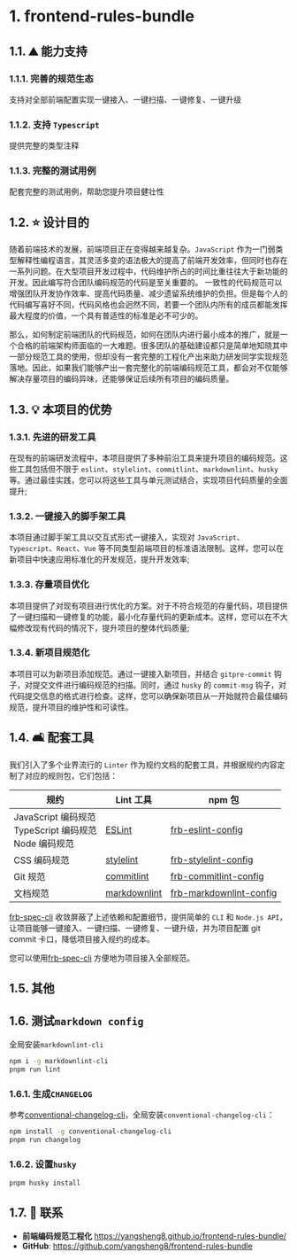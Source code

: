 # 1. frontend-rules-bundle


## 1.1. :mountain: 能力支持

### 1.1.1. 完善的规范生态

支持对全部前端配置实现一键接入、一键扫描、一键修复、一键升级

### 1.1.2. 支持 `Typescript`

提供完整的类型注释

### 1.1.3. 完整的测试用例

配套完整的测试用例，帮助您提升项目健壮性

## 1.2. :star: 设计目的

随着前端技术的发展，前端项目正在变得越来越复杂。`JavaScript` 作为一门弱类型解释性编程语言，其灵活多变的语法极大的提高了前端开发效率，但同时也存在一系列问题。在大型项目开发过程中，代码维护所占的时间比重往往大于新功能的开发。因此编写符合团队编码规范的代码是至关重要的。 一致性的代码规范可以增强团队开发协作效率、提高代码质量、减少遗留系统维护的负担。但是每个人的代码编写喜好不同，代码风格也会迥然不同，若要一个团队内所有的成员都能发挥最大程度的价值，一个具有普适性的标准是必不可少的。

那么，如何制定前端团队的代码规范，如何在团队内进行最小成本的推广，就是一个合格的前端架构师面临的一大难题。很多团队的基础建设都只是简单地知晓其中一部分规范工具的使用，但却没有一套完整的工程化产出来助力研发同学实现规范落地。因此，如果我们能够产出一套完整化的前端编码规范工具，都会对不仅能够解决存量项目的编码异味，还能够保证后续所有项目的编码质量。

## 1.3. :bulb: 本项目的优势

### 1.3.1. 先进的研发工具
在现有的前端研发流程中，本项目提供了多种前沿工具来提升项目的编码规范。这些工具包括但不限于 `eslint`、`stylelint`、`commitlint`、`markdownlint`、`husky` 等。通过最佳实践，您可以将这些工具与单元测试结合，实现项目代码质量的全面提升;
### 1.3.2. 一键接入的脚手架工具
本项目通过脚手架工具以交互式形式一键接入，实现对 `JavaScript`、`Typescript`、`React`、`Vue` 等不同类型前端项目的标准语法限制。这样，您可以在新项目中快速应用标准化的开发规范，提升开发效率;
### 1.3.3. 存量项目优化
本项目提供了对现有项目进行优化的方案。对于不符合规范的存量代码，项目提供了一键扫描和一键修复的功能，最小化存量代码的更新成本。这样，您可以在不大幅修改现有代码的情况下，提升项目的整体代码质量;
### 1.3.4. 新项目规范化
本项目可以为新项目添加规范。通过一键接入新项目，并结合 `gitpre-commit` 钩子，对提交文件进行编码规范的扫描。同时，通过 `husky` 的 `commit-msg` 钩子，对代码提交信息的格式进行检查。这样，您可以确保新项目从一开始就符合最佳编码规范，提升项目的维护性和可读性。

## 1.4. :couch_and_lamp: 配套工具

我们引入了多个业界流行的 `Linter` 作为规约文档的配套工具，并根据规约内容定制了对应的规则包，它们包括：

| 规约                                                              | Lint 工具                                                  | npm 包                                                                                       |
| ----------------------------------------------------------------- | ---------------------------------------------------------- | -------------------------------------------------------------------------------------------- |
| JavaScript 编码规范 <br/> TypeScript 编码规范 <br/> Node 编码规范 | [ESLint](https://eslint.org/)                              | [frb-eslint-config](https://www.npmjs.com/package/frb-eslint-config)             |
| CSS 编码规范                                                      | [stylelint](https://stylelint.io/)                         | [frb-stylelint-config](https://www.npmjs.com/package/frb-stylelint-config)       |
| Git 规范                                                          | [commitlint](https://commitlint.js.org/#/)                 | [frb-commitlint-config](https://www.npmjs.com/package/frb-commitlint-config)     |
| 文档规范                                                          | [markdownlint](https://github.com/DavidAnson/markdownlint) | [frb-markdownlint-config](https://www.npmjs.com/package/frb-markdownlint-config) |

[frb-spec-cli](https://www.npmjs.com/package/frb-spec-cli) 收敛屏蔽了上述依赖和配置细节，提供简单的 `CLI` 和 `Node.js API`，让项目能够一键接入、一键扫描、一键修复、一键升级，并为项目配置 git commit 卡口，降低项目接入规约的成本。

您可以使用[frb-spec-cli](https://www.npmjs.com/package/frb-spec-cli) 方便地为项目接入全部规范。

## 1.5. 其他

## 1.6. 测试`markdown config`

全局安装`markdownlint-cli`

```bash
npm i -g markdownlint-cli
pnpm run lint
```

### 1.6.1. 生成`CHANGELOG`

参考[conventional-changelog-cli](https://www.npmjs.com/package/conventional-changelog-cli)，全局安装`conventional-changelog-cli`：

```bash
npm install -g conventional-changelog-cli
pnpm run changelog
```

### 1.6.2. 设置`husky`

```bash
pnpm husky install
```

## 1.7. :email: 联系

-   **前端编码规范工程化** <https://yangsheng8.github.io/frontend-rules-bundle/>
-   **GitHub**: <https://github.com/yangsheng8/frontend-rules-bundle>

